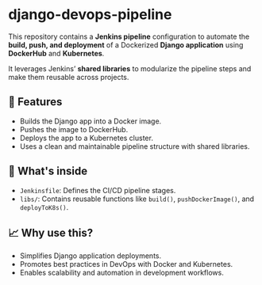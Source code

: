 # django-devops-pipeline

This repository contains a **Jenkins pipeline** configuration to automate the **build, push, and deployment** of a Dockerized **Django application** using **DockerHub** and **Kubernetes**.

It leverages Jenkins’ **shared libraries** to modularize the pipeline steps and make them reusable across projects.

## 🚀 Features
- Builds the Django app into a Docker image.
- Pushes the image to DockerHub.
- Deploys the app to a Kubernetes cluster.
- Uses a clean and maintainable pipeline structure with shared libraries.

## 📂 What's inside
- `Jenkinsfile`: Defines the CI/CD pipeline stages.
- `libs/`: Contains reusable functions like `build()`, `pushDockerImage()`, and `deployToK8s()`.

## 📈 Why use this?
- Simplifies Django application deployments.
- Promotes best practices in DevOps with Docker and Kubernetes.
- Enables scalability and automation in development workflows.
